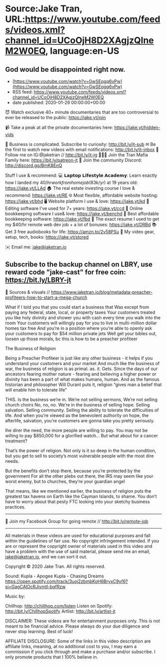 # Source:Jake Tran, URL:https://www.youtube.com/feeds/videos.xml?channel_id=UCoOjH8D2XAgjzQlneM2W0EQ, language:en-US

## God would be disappointed right now.
 - [https://www.youtube.com/watch?v=GwSEpgq6vPw](https://www.youtube.com/watch?v=GwSEpgq6vPw)
 - RSS feed: https://www.youtube.com/feeds/videos.xml?channel_id=UCoOjH8D2XAgjzQlneM2W0EQ
 - date published: 2020-01-29 00:00:00+00:00

😈 Watch exclusive 40+ minute documentaries that are too controversial to ever be released to the public: https://jake.yt/join 

📹 Take a peak at all the private documentaries here: https://jake.yt/hidden-vids

🎥 Business is complicated. Subscribe to curiosity: http://bit.ly/jt-sub
✉ Be the first to watch new videos with email notifications: http://bit.ly/jt-inbox
📸 Follow me on IG:@jaketran // http://bit.ly/jt-ig
👨👦👦 Join the Tran Mafia Family here: https://bit.ly/patreon-jt
💬 Join the community Discord: http://discord.gg/BmK8EnQ

Stuff I use & recommend:
💻 𝗟𝗮𝗽𝘁𝗼𝗽 𝗟𝗶𝗳𝗲𝘀𝘁𝘆𝗹𝗲 𝗔𝗰𝗮𝗱𝗲𝗺𝘆: Learn exactly how I landed my $40/hr work from home job ($83k/yr) at 19 years old: https://jake.yt/LLAd
🏠 The real estate investing course I love & recommend: https://jake.yt/RE
🌐 Most flexible, affordable website hosting: https://jake.yt/bhd
🖥️ Website platform I use & love: https://jake.yt/kd
💽 Editing software I've used for 7+ years: https://jake.yt/ccd
📒 Online bookkeeping software I use& love: https://jake.yt/benchd 
🧾 Best affordable bookkeeping software: https://jake.yt/fbd
📜 The exact resume I used to get my $40/hr remote web dev job + a lot of bonuses: https://jake.yt/DRBd
📚 Get 3 free audiobooks for life: https://amzn.to/2v58PSu
🎥 My video gear, setup, tech, books: https://jake.yt/stored

✉️ Email me: jake@jaketran.io

Subscribe to the backup channel on LBRY, use reward code "jake-cast" for free coin: https://bit.ly/LBRY-jt
-----------------------

📰 Sources & visuals // https://www.jaketran.io/blog/metadata-preacher-profiteers-how-to-start-a-mega-church

What if I told you that you could start a business that 
Was except from paying any federal, state, local, or property taxes
Your customers treated you like holy divinity and shower you with cash every time you walk into the room
Your customers will willingly pay for you to live in multi-million dollar homes tax free
And you’re in a position where you’re able to openly ask your customers to pay for $54 million private jets
Well get your bibles out, loosen up those morals, bc this is how to be a preacher profiteer

The Business of Religion

Being a Preacher Profiteer is just like any other business - it helps if you understand your customers and your market
And much like the business of war, the business of religion is as primal. as. it. Gets.
Since the days of our ancestors fearing mother nature - fearing and believing a higher power or divinity has been a part of what makes humans, human.
And as the famous historian and philosopher Will Durant puts it, religion “gives man a belief that will enable him to tolerate life”

THIS. Is the business we’re in. We’re not selling sermons, We’re not selling church choirs
No, no, no. We’re in the business of selling hope. Selling salvation. Selling community. Selling the ability to tolerate the difficulties of life.
And when you’re viewed as the benevolent authority on hope, the afterlife, salvation, you’re customers are gonna take you pretty seriously.

Ihe direr the need, the more people are willing to pay.
You may not be willing to pay $850,000 for a glorified watch…
But what about for a cancer treatment?

That’s the power of religion.
Not only is it so deep in the human condition, but you get to sell to society’s most vulnerable people with the most dire needs.

But the benefits don’t stop there, because you’re protected by the government
For all the other plebs out there, the IRS may seem like your worst enemy, but to churches, they’re your guardian angel

That means, like we mentioned earlier, the business of religion puts the greatest tax havens on Earth like the Cayman Islands, to shame. You don’t have to worry about that pesty FTC looking into your sketchy business practices. 

-----------------------

🌅 Join my Facebook Group for going remote // http://bit.ly/remote-job

-----------------------

All materials in these videos are used for educational purposes and fall within the guidelines of fair use. No copyright infringement intended. If you are or represent the copyright owner of materials used in this video and have a problem with the use of said material, please send me an email, jake@jaketran.io, and we can sort it out.

Copyright © 2020 Jake Tran. All rights reserved.

Sound:
Kupla - Apogee 
Kupla - Chasing Dreams
https://open.spotify.com/track/3uoj2zbmbKoH6BryxC9yf6?si=GagCAlOcRJivmtl-bqfRzw 

Music by:

Chillhop: http://chillhop.com/listen
Listen on Spotify: http://bit.ly/ChillhopSpotify
Artlist: http://bit.ly/artlist-jt

DISCLAIMER: These videos are for entertainment purposes only. This is not meant to be financial advice. Please always do your due diligence and never stop learning. Best of luck!

AFFILIATE DISCLOSURE: Some of the links in this video description are affiliate links, meaning, at no additional cost to you, I may earn a commission if you click through and make a purchase and/or subscribe. I only promote products that I 100% believe in.

